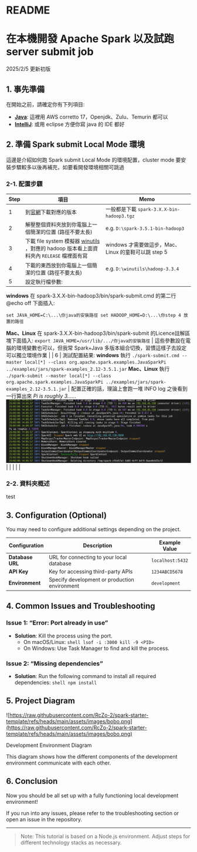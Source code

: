 # README

# 在本機開發 Apache Spark 以及試跑 server submit job

2025/2/5 更新初版

## 1. 事先準備

在開始之前，請確定你有下列項目:
- [**Java**](https://docs.aws.amazon.com/corretto/latest/corretto-17-ug/downloads-list.html): 這裡用 AWS corretto 17，Openjdk、Zulu、Temurin 都可以
- [**IntelliJ**](https://www.jetbrains.com/idea/download/): 或用 eclipse 方便你寫 java 的 IDE 都好

## 2. 準備 Spark submit Local Mode 環境

這邊是介紹如何跑 Spark submit Local Mode 的環境配置，cluster mode 要安裝步驟較多以後再補充，如要看開發環境相關可跳過

### 2-1. 配置步驟

| **Step** | **項目** | **Memo** |
| --- | --- | --- |
| 1 | 到[官網](https://archive.apache.org/dist/spark/)下載對應的版本 | 一般都是下載 `spark-3.X.X-bin-hadoop3.tgz` |
| 2 | 解壓整個資料夾放到你電腦上一個簡潔的位置 (路徑不要太長) | e.g. `D:\spark-3.5.1-bin-hadoop3` |
| 3 | 下載 file system 模擬器 [winutils](https://github.com/cdarlint/winutils/tree/master) ，對應的 hadoop 版本看上面資料夾內 `RELEASE` 檔裡面有寫 | windows 才需要做這步，Mac、Linux 的童鞋可以跳 step 5 |
| 4 | 下載的東西放到你電腦上一個簡潔的位置 (路徑不要太長) | e.g. `D:\winutils\hadoop-3.3.4` |
| 5 | 設定執行檔參數:
**windows** 在 spark-3.X.X-bin-hadoop3/bin/spark-submit.cmd 的第二行 @echo off 下面插入:

`set JAVA_HOME=C:\...\你java的安裝路徑
 set HADOOP_HOME=D:\...\你step 4 放置的路徑`
 
**Mac、Linux** 在 spark-3.X.X-bin-hadoop3/bin/spark-submit 的Licence註解區塊下面插入: 
`export JAVA_HOME=/usr/lib/.../你java的安裝路徑` | 這些參數設在電腦的環境變數也可以，但我常 Spark+Java 多版本組合切換，習慣這樣子去設定可以獨立環境作業 |
| 6 | 測試配置結果:
**windows** 執行 `./spark-submit.cmd --master local[*] --class org.apache.spark.examples.JavaSparkPi ../examples/jars/spark-examples_2.12-3.5.1.jar`
**Mac、Linux** 執行 `./spark-submit --master local[*] --class org.apache.spark.examples.JavaSparkPi ../examples/jars/spark-examples_2.12-3.5.1.jar` | 配置正確的話，理論上會跑一堆 INFO log 之後看到一行算出來 *Pi is roughly 3……* ![runPi](https://raw.githubusercontent.com/RcZo-2/spark-starter-template/refs/heads/main/assets/images/runPi.png)
 |
|  |  |  |

### 2-2. 資料夾概述

test

## 3. Configuration (Optional)

You may need to configure additional settings depending on the project.

| Configuration | Description | Example Value |
| --- | --- | --- |
| **Database URL** | URL for connecting to your local database | `localhost:5432` |
| **API Key** | Key for accessing third-party APIs | `1234ABCD5678` |
| **Environment** | Specify development or production environment | `development` |

## 4. Common Issues and Troubleshooting

### Issue 1: “Error: Port already in use”

- **Solution**: Kill the process using the port.
    - On macOS/Linux:
    `shell lsof -i :3000 kill -9 <PID>`
    - On Windows: Use Task Manager to find and kill the process.

### Issue 2: “Missing dependencies”

- **Solution**: Run the following command to install all required dependencies:
`shell npm install`

## 5. Project Diagram

![https://raw.githubusercontent.com/RcZo-2/spark-starter-template/refs/heads/main/assets/images/bobo.png](https://raw.githubusercontent.com/RcZo-2/spark-starter-template/refs/heads/main/assets/images/bobo.png)

Development Environment Diagram

This diagram shows how the different components of the development environment communicate with each other.

## 6. Conclusion

Now you should be all set up with a fully functioning local development environment!

If you run into any issues, please refer to the troubleshooting section or open an issue in the repository.

---

> Note: This tutorial is based on a Node.js environment. Adjust steps for different technology stacks as necessary.
>
